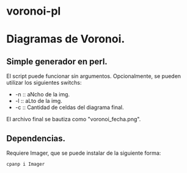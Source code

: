 voronoi-pl
==========

# Diagramas de Voronoi.
## Simple generador en perl.


El script puede funcionar sin argumentos.
Opcionalmente, se pueden utilizar los siguientes switchs:

* -n :: aNcho de la img.
* -l :: aLto de la img.
* -c :: Cantidad de celdas del diagrama final.

El archivo final se bautiza como "voronoi_fecha.png".

## Dependencias.

Requiere Imager, que se puede instalar de la siguiente forma:

```bash
cpanp i Imager
```
